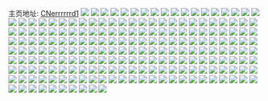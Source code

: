 主页地址: [CNerrrrrrd1](https://weibo.com/u/6855103027) 
![](https://wx4.sinaimg.cn/mw2000/007tVjrRly1h9nb12l3dij33342bcb2b.jpg) 
![](https://wx4.sinaimg.cn/mw2000/007tVjrRly1h9nb07f9xnj30qo0xwn3b.jpg) 
![](https://wx4.sinaimg.cn/mw2000/007tVjrRly1h9nb0f3avmj33k02o0qv6.jpg) 
![](https://wx4.sinaimg.cn/mw2000/007tVjrRly1h9nazu2vaoj32eo37ku0x.jpg) 
![](https://wx4.sinaimg.cn/mw2000/007tVjrRly1h9nb4id82ej32bc334e84.jpg) 
![](https://wx4.sinaimg.cn/mw2000/007tVjrRly1h9nb0sf0bfj32bc334hdu.jpg) 
![](https://wx4.sinaimg.cn/mw2000/007tVjrRly1h92gzc2jzmj31400u044d.jpg) 
![](https://wx4.sinaimg.cn/mw2000/007tVjrRly1h92gzcozkjj31400u0439.jpg) 
![](https://wx4.sinaimg.cn/mw2000/007tVjrRly1h8oi1y6tzej33342bcqv6.jpg) 
![](https://wx4.sinaimg.cn/mw2000/007tVjrRly1h8oi1v56ksj33342bchdu.jpg) 
![](https://wx4.sinaimg.cn/mw2000/007tVjrRly1h8k2lufdkrj33342bce81.jpg) 
![](https://wx4.sinaimg.cn/mw2000/007tVjrRly1h8k2lvv05qj33342bcqv6.jpg) 
![](https://wx4.sinaimg.cn/mw2000/007tVjrRgy1h82mjv62r1j30qo0tdmyk.jpg) 
![](https://wx4.sinaimg.cn/mw2000/007tVjrRgy1h82mjvja8lj30u00xpgpu.jpg) 
![](https://wx4.sinaimg.cn/mw2000/007tVjrRgy1h7flifxe4ej30tg1s017f.jpg) 
![](https://wx4.sinaimg.cn/mw2000/007tVjrRgy1h79lxmo253j30to0sq0u0.jpg) 
![](https://wx4.sinaimg.cn/mw2000/007tVjrRgy1h79lxi61rbj30u00z6taw.jpg) 
![](https://wx4.sinaimg.cn/mw2000/007tVjrRgy1h79lxj0v4kj30u01p0af3.jpg) 
![](https://wx4.sinaimg.cn/mw2000/007tVjrRgy1h6tqhjmm9ej31o0190e81.jpg) 
![](https://wx4.sinaimg.cn/mw2000/007tVjrRgy1h6tkng8d6pj32bc334npf.jpg) 
![](https://wx4.sinaimg.cn/mw2000/007tVjrRgy1h65scs76usj30u01e8q6t.jpg) 
![](https://wx4.sinaimg.cn/mw2000/007tVjrRly1h539z10vbyj33342bckjm.jpg) 
![](https://wx4.sinaimg.cn/mw2000/007tVjrRly1h4yn3e9v39j31o0190e81.jpg) 
![](https://wx4.sinaimg.cn/mw2000/007tVjrRly1h4yn3g2henj31o0190npd.jpg) 
![](https://wx4.sinaimg.cn/mw2000/007tVjrRly1h4yn3mrjopj31o0190u0x.jpg) 
![](https://wx4.sinaimg.cn/mw2000/007tVjrRly1h4yn3sf4lzj31o0190qv5.jpg) 
![](https://wx4.sinaimg.cn/mw2000/007tVjrRly1h4yn3uwkmtj31o0190e81.jpg) 
![](https://wx4.sinaimg.cn/mw2000/007tVjrRgy1h3robv8ui0j30u01uoaef.jpg) 
![](https://wx4.sinaimg.cn/mw2000/007tVjrRgy1h3robvuzioj30u01uowis.jpg) 
![](https://wx4.sinaimg.cn/mw2000/007tVjrRly1h3n2qprpwrj32io1w0npe.jpg) 
![](https://wx4.sinaimg.cn/mw2000/007tVjrRly1h3n2qrwi3yj33342bcqv6.jpg) 
![](https://wx4.sinaimg.cn/mw2000/007tVjrRly1h3kafk4vvej30ot1e2whj.jpg) 
![](https://wx4.sinaimg.cn/mw2000/007tVjrRgy1h3ai93xyv1j32bc3344qr.jpg) 
![](https://wx4.sinaimg.cn/mw2000/007tVjrRgy1h3ai95xsqlj32bc3344qs.jpg) 
![](https://wx4.sinaimg.cn/mw2000/007tVjrRgy1h3ai986menj32bc334b2a.jpg) 
![](https://wx4.sinaimg.cn/mw2000/007tVjrRgy1h3ai9cvoucj32bc334npf.jpg) 
![](https://wx4.sinaimg.cn/mw2000/007tVjrRgy1h3ai9ej73jj33342bc1ky.jpg) 
![](https://wx4.sinaimg.cn/mw2000/007tVjrRgy1h3ai9gmysyj32bc334e83.jpg) 
![](https://wx4.sinaimg.cn/mw2000/007tVjrRgy1h3ai9ik7wqj32bc334qv6.jpg) 
![](https://wx4.sinaimg.cn/mw2000/007tVjrRgy1h3ai9bj301j30np1gute5.jpg) 
![](https://wx4.sinaimg.cn/mw2000/007tVjrRgy1h3ai99rjd2j31hh0u0n2j.jpg) 
![](https://wx4.sinaimg.cn/mw2000/007tVjrRgy1h372jqwekdj32dc35snpg.jpg) 
![](https://wx4.sinaimg.cn/mw2000/007tVjrRgy1h372eowfn3j32dc35shdw.jpg) 
![](https://wx4.sinaimg.cn/mw2000/007tVjrRgy1h372ek4545j335s35s4qs.jpg) 
![](https://wx4.sinaimg.cn/mw2000/007tVjrRgy1h372fx3j70j33342bc1l0.jpg) 
![](https://wx4.sinaimg.cn/mw2000/007tVjrRgy1h372epqs56j30u00fa0tv.jpg) 
![](https://wx4.sinaimg.cn/mw2000/007tVjrRgy1h33b14f8moj30u00gk75w.jpg) 
![](https://wx4.sinaimg.cn/mw2000/007tVjrRly1h3166o4003j30u00x10x3.jpg) 
![](https://wx4.sinaimg.cn/mw2000/007tVjrRly1h2zk9mifhrj33342bc7wj.jpg) 
![](https://wx4.sinaimg.cn/mw2000/007tVjrRgy1h2pbld2o8ej30u00xwtdo.jpg) 
![](https://wx4.sinaimg.cn/mw2000/007tVjrRgy1h2pbm64k65j30u0140jx7.jpg) 
![](https://wx4.sinaimg.cn/mw2000/007tVjrRly1h1lbxmkpr6j30u01pcgy6.jpg) 
![](https://wx4.sinaimg.cn/mw2000/007tVjrRly1h1lbxmyam1j30u01n44a6.jpg) 
![](https://wx4.sinaimg.cn/mw2000/007tVjrRly1h1jy5fz7frj337k2eo1kz.jpg) 
![](https://wx4.sinaimg.cn/mw2000/007tVjrRly1h1hf2buhpyj30u01uodvv.jpg) 
![](https://wx4.sinaimg.cn/mw2000/007tVjrRly1h1hf2cffzxj30u01uoars.jpg) 
![](https://wx4.sinaimg.cn/mw2000/007tVjrRly1h1hf2czg37j30u01uoqir.jpg) 
![](https://wx4.sinaimg.cn/mw2000/007tVjrRly1h1hf2dkhpsj30u01uoh1s.jpg) 
![](https://wx4.sinaimg.cn/mw2000/007tVjrRly1h1aq6ca96gj33342bchdv.jpg) 
![](https://wx4.sinaimg.cn/mw2000/007tVjrRly1h1aq6lvlogj33342bc7wj.jpg) 
![](https://wx4.sinaimg.cn/mw2000/007tVjrRly1h19mz9rfjrj337k2eo7wi.jpg) 
![](https://wx4.sinaimg.cn/mw2000/007tVjrRly1h19mz8f3jfj337k2eoqv5.jpg) 
![](https://wx4.sinaimg.cn/mw2000/007tVjrRly1h19mzbcrhkj337k2eonpd.jpg) 
![](https://wx4.sinaimg.cn/mw2000/007tVjrRly1h19fo0kj4aj33342bckjn.jpg) 
![](https://wx4.sinaimg.cn/mw2000/007tVjrRly1h14ox0sbksj33342bcnpf.jpg) 
![](https://wx4.sinaimg.cn/mw2000/007tVjrRly1h0py2u4m2rj30u01k0qdp.jpg) 
![](https://wx4.sinaimg.cn/mw2000/007tVjrRly1h0py4j3gxyj30u01hw48t.jpg) 
![](https://wx4.sinaimg.cn/mw2000/007tVjrRly1h0o8ies67vj337k2eonpe.jpg) 
![](https://wx4.sinaimg.cn/mw2000/007tVjrRly1h0gvwjmd6uj30ts1fw122.jpg) 
![](https://wx4.sinaimg.cn/mw2000/007tVjrRly1h03xxewg85j30u01uok3p.jpg) 
![](https://wx4.sinaimg.cn/mw2000/007tVjrRly1h03xxei4jnj30u01uotm8.jpg) 
![](https://wx4.sinaimg.cn/mw2000/007tVjrRly1h03x83aw6pj30qo18bgri.jpg) 
![](https://wx4.sinaimg.cn/mw2000/007tVjrRly1h03x60c1ufj31u8308npd.jpg) 
![](https://wx4.sinaimg.cn/mw2000/007tVjrRly1h03x627gx5j33342bcqv7.jpg) 
![](https://wx4.sinaimg.cn/mw2000/007tVjrRly1h017vv6xl0j31400u00v5.jpg) 
![](https://wx4.sinaimg.cn/mw2000/007tVjrRly1h017vxg82bj31400u0n3i.jpg) 
![](https://wx4.sinaimg.cn/mw2000/007tVjrRly1h017vyv26qj30u01407md.jpg) 
![](https://wx4.sinaimg.cn/mw2000/007tVjrRly1gztjifefejj30qo0ggt9f.jpg) 
![](https://wx4.sinaimg.cn/mw2000/007tVjrRly1gztjiaz9clj30u01uogv5.jpg) 
![](https://wx4.sinaimg.cn/mw2000/007tVjrRly1gzpsebi70gj30qo0kw75g.jpg) 
![](https://wx4.sinaimg.cn/mw2000/007tVjrRly1gzpsdz8rz3j30u0140n6k.jpg) 
![](https://wx4.sinaimg.cn/mw2000/007tVjrRly1gzpse06nhuj30u0140qca.jpg) 
![](https://wx4.sinaimg.cn/mw2000/007tVjrRly1gzpsg02ycdj30sg0zk7a8.jpg) 
![](https://wx4.sinaimg.cn/mw2000/007tVjrRly1gzm0wukdx5j30qo1a9dmj.jpg) 
![](https://wx4.sinaimg.cn/mw2000/007tVjrRly1gzgypikmjmj31t00u0aeu.jpg) 
![](https://wx4.sinaimg.cn/mw2000/007tVjrRly1gzc794gh9aj33342bc4pf.jpg) 
![](https://wx4.sinaimg.cn/mw2000/007tVjrRgy1gz6nzvu915j33342bce81.jpg) 
![](https://wx4.sinaimg.cn/mw2000/007tVjrRgy1gz4qmnemkvj30u00km0ut.jpg) 
![](https://wx4.sinaimg.cn/mw2000/007tVjrRgy1gz4qn9r61oj32bc3341ky.jpg) 
![](https://wx4.sinaimg.cn/mw2000/007tVjrRgy1gz4qvqh17mj33342bcx6r.jpg) 
![](https://wx4.sinaimg.cn/mw2000/007tVjrRly1gz4r41p39ij33342bcb2c.jpg) 
![](https://wx4.sinaimg.cn/mw2000/007tVjrRgy1gyz7taljbdj30u01t0tk9.jpg) 
![](https://wx4.sinaimg.cn/mw2000/007tVjrRgy1gy9mnpqorxj32bc334x6p.jpg) 
![](https://wx4.sinaimg.cn/mw2000/007tVjrRgy1gy9mnr0lr5j31400u0jzl.jpg) 
![](https://wx4.sinaimg.cn/mw2000/007tVjrRly1gy6lnhcc0rj30u01t0q69.jpg) 
![](https://wx4.sinaimg.cn/mw2000/007tVjrRly1gy2m4mzt0pj30u00u043r.jpg) 
![](https://wx4.sinaimg.cn/mw2000/007tVjrRly1gy2m4nekkoj30j60hfdh7.jpg) 
![](https://wx4.sinaimg.cn/mw2000/007tVjrRly1gy25ea7d1dj30u30u0jxl.jpg) 
![](https://wx4.sinaimg.cn/mw2000/007tVjrRly1gxqh0wunq2j351c3s04qr.jpg) 
![](https://wx4.sinaimg.cn/mw2000/007tVjrRly1gxqh0y1426j351c3s0qv6.jpg) 
![](https://wx4.sinaimg.cn/mw2000/007tVjrRly1gxqh0zcduhj33s051c1ky.jpg) 
![](https://wx4.sinaimg.cn/mw2000/007tVjrRly1gxqh0zwv6ej33342bc7wh.jpg) 
![](https://wx4.sinaimg.cn/mw2000/007tVjrRly1gxpang6cj9j30tv08t0to.jpg) 
![](https://wx4.sinaimg.cn/mw2000/007tVjrRly1gxpanggdk1j30u008tq42.jpg) 
![](https://wx4.sinaimg.cn/mw2000/007tVjrRly1gxmoujvxy2j32bc334hdu.jpg) 
![](https://wx4.sinaimg.cn/mw2000/007tVjrRly1gxmoulhvknj32bc334e82.jpg) 
![](https://wx4.sinaimg.cn/mw2000/007tVjrRly1gxmoum2b2cj32bc334npd.jpg) 
![](https://wx4.sinaimg.cn/mw2000/007tVjrRly1gxmoumjtfkj32bc334kjl.jpg) 
![](https://wx4.sinaimg.cn/mw2000/007tVjrRly1gxmoun2ud0j30tz1h14ai.jpg) 
![](https://wx4.sinaimg.cn/mw2000/007tVjrRly1gxg42n5bfnj31jk1zru0x.jpg) 
![](https://wx4.sinaimg.cn/mw2000/007tVjrRly1gxfl6cmtnij31t00u07q5.jpg) 
![](https://wx4.sinaimg.cn/mw2000/007tVjrRly1gxfl69kw02j31t00u0gtu.jpg) 
![](https://wx4.sinaimg.cn/mw2000/007tVjrRly1gxfl6at6eyj31t00u0aj6.jpg) 
![](https://wx4.sinaimg.cn/mw2000/007tVjrRly1gx0lr7cjkjj33342bc1ky.jpg) 
![](https://wx4.sinaimg.cn/mw2000/007tVjrRly1gwzjq1ejtaj32bc334b29.jpg) 
![](https://wx4.sinaimg.cn/mw2000/007tVjrRly1gwzjq36avqj32bc334e82.jpg) 
![](https://wx4.sinaimg.cn/mw2000/007tVjrRly1gwzjq4vzgbj32bc334b2a.jpg) 
![](https://wx4.sinaimg.cn/mw2000/007tVjrRly1gwvydw30f3j30fs0ffabc.jpg) 
![](https://wx4.sinaimg.cn/mw2000/007tVjrRly1gwe012nehej30u01t0qbw.jpg) 
![](https://wx4.sinaimg.cn/mw2000/007tVjrRly1gwahvt75e9j30zo0z50uy.jpg) 
![](https://wx4.sinaimg.cn/mw2000/007tVjrRly1gw4l0x313rj33342bchdt.jpg) 
![](https://wx4.sinaimg.cn/mw2000/007tVjrRly1gw4l0xo3pnj33342bce81.jpg) 
![](https://wx4.sinaimg.cn/mw2000/007tVjrRly1gvywkwshloj30u00ip40q.jpg) 
![](https://wx4.sinaimg.cn/mw2000/007tVjrRly1gvt666pgpkj30u019zdkp.jpg) 
![](https://wx4.sinaimg.cn/mw2000/007tVjrRly1gvt666yz09j30u01t07bb.jpg) 
![](https://wx4.sinaimg.cn/mw2000/007tVjrRly1gvrmip5045j30u01t01ad.jpg) 
![](https://wx4.sinaimg.cn/mw2000/007tVjrRly1gvrmipwmvdj33342bc1ky.jpg) 
![](https://wx4.sinaimg.cn/mw2000/007tVjrRly1gvrmiqh391j33342bcu0x.jpg) 
![](https://wx4.sinaimg.cn/mw2000/007tVjrRly1gvrmir2me3j33342bckjl.jpg) 
![](https://wx4.sinaimg.cn/mw2000/007tVjrRly1gvn8tf0wrgj63342bckjl02.jpg) 
![](https://wx4.sinaimg.cn/mw2000/007tVjrRly1gvn8tgqvmoj63342bcnpd02.jpg) 
![](https://wx4.sinaimg.cn/mw2000/007tVjrRly1gvn8tihd7mj63342bce8102.jpg) 
![](https://wx4.sinaimg.cn/mw2000/007tVjrRly1gvn8tflccbj62bc334e8102.jpg) 
![](https://wx4.sinaimg.cn/mw2000/007tVjrRly1gvn8veyvsoj63kg2ocu0x02.jpg) 
![](https://wx4.sinaimg.cn/mw2000/007tVjrRly1gvn8thp2c1j61xx334hdu02.jpg) 
![](https://wx4.sinaimg.cn/mw2000/007tVjrRly1gvciprrvgpj62bc334npd02.jpg) 
![](https://wx4.sinaimg.cn/mw2000/007tVjrRly1gvcipsn5ppj62bc3347wi02.jpg) 
![](https://wx4.sinaimg.cn/mw2000/007tVjrRly1gvcipt06thj60u00k60ux02.jpg) 
![](https://wx4.sinaimg.cn/mw2000/007tVjrRly1guxw6kbwurj60pz1ijqdh02.jpg) 
![](https://wx4.sinaimg.cn/mw2000/007tVjrRly1guqds3y4fnj605c05cweg02.jpg) 
![](https://wx4.sinaimg.cn/mw2000/007tVjrRly1gulkm8qd87j60qo0ihaaq02.jpg) 
![](https://wx4.sinaimg.cn/mw2000/007tVjrRly1gulkm38v8wj62bc3344qq02.jpg) 
![](https://wx4.sinaimg.cn/mw2000/007tVjrRly1gulkm3wq2gj62bc334kjl02.jpg) 
![](https://wx4.sinaimg.cn/mw2000/007tVjrRly1gukse1jbibj62bc334x6p02.jpg) 
![](https://wx4.sinaimg.cn/mw2000/007tVjrRly1gukse345j5j62bc334x6q02.jpg) 
![](https://wx4.sinaimg.cn/mw2000/007tVjrRly1gukirky8egj603m032mxa02.jpg) 
![](https://wx4.sinaimg.cn/mw2000/007tVjrRly1guaubz4macj60ty0uin0102.jpg) 
![](https://wx4.sinaimg.cn/mw2000/007tVjrRgy1gtdq5xqo27j30u00mpdj0.jpg) 
![](https://wx4.sinaimg.cn/mw2000/007tVjrRgy1gtdq5zadaoj31400u0wjp.jpg) 
![](https://wx4.sinaimg.cn/mw2000/007tVjrRgy1gtdq61av0dj31400u0gpu.jpg) 
![](https://wx4.sinaimg.cn/mw2000/007tVjrRgy1gtdq62njigj31400u0q9b.jpg) 
![](https://wx4.sinaimg.cn/mw2000/007tVjrRgy1gtdq63sov6j31400u0te0.jpg) 
![](https://wx4.sinaimg.cn/mw2000/007tVjrRgy1gtdq650udrj30u014045d.jpg) 
![](https://wx4.sinaimg.cn/mw2000/007tVjrRgy1gtdq65xvzkj30u01t7k22.jpg) 
![](https://wx4.sinaimg.cn/mw2000/007tVjrRgy1gtdq6859moj31400u0797.jpg) 
![](https://wx4.sinaimg.cn/mw2000/007tVjrRly1gsrc19wv9sj30jo0isdia.jpg) 
![](https://wx4.sinaimg.cn/mw2000/007tVjrRly1gslfcadhhcj30c80bg0t8.jpg) 
![](https://wx4.sinaimg.cn/mw2000/007tVjrRly1gs8drmbpvwj32bc334b2a.jpg) 
![](https://wx4.sinaimg.cn/mw2000/007tVjrRly1gs8drnf2r9j31400u0x3c.jpg) 
![](https://wx4.sinaimg.cn/mw2000/007tVjrRly1gs8drnyp8wj31400u0e6f.jpg) 
![](https://wx4.sinaimg.cn/mw2000/007tVjrRly1gs8drojrnkj31400u0b07.jpg) 
![](https://wx4.sinaimg.cn/mw2000/007tVjrRly1gs2l99fxygj30u01t0wvj.jpg) 
![](https://wx4.sinaimg.cn/mw2000/007tVjrRly1gs2l99zbj6j31o01901kx.jpg) 
![](https://wx4.sinaimg.cn/mw2000/007tVjrRly1gs2lej4ol6j60qo0i0t9y02.jpg) 
![](https://wx4.sinaimg.cn/mw2000/007tVjrRly1grkjtl2ylmj30u00u0wjm.jpg) 
![](https://wx4.sinaimg.cn/mw2000/007tVjrRly1gr2pv9tzndj30qo0gh0uh.jpg) 
![](https://wx4.sinaimg.cn/mw2000/007tVjrRly1gqybg418qaj31400u0gn6.jpg) 
![](https://wx4.sinaimg.cn/mw2000/007tVjrRly1gqybg4pyzjj31400u0dh4.jpg) 
![](https://wx4.sinaimg.cn/mw2000/007tVjrRly1gq5aje6155j33342bce81.jpg) 
![](https://wx4.sinaimg.cn/mw2000/007tVjrRly1gq45dvtkbdj313m0mz401.jpg) 
![](https://wx4.sinaimg.cn/mw2000/007tVjrRly1gpy0vhc76nj33342bckjn.jpg) 
![](https://wx4.sinaimg.cn/mw2000/007tVjrRly1gpy0viw7woj32bc3344qr.jpg) 
![](https://wx4.sinaimg.cn/mw2000/007tVjrRly1gpy0vl48unj33342bc4qs.jpg) 
![](https://wx4.sinaimg.cn/mw2000/007tVjrRly1gpm8phtb6jj30u01t0nfp.jpg) 
![](https://wx4.sinaimg.cn/mw2000/007tVjrRly1gpjflycbvsj33342bcnpd.jpg) 
![](https://wx4.sinaimg.cn/mw2000/007tVjrRly1gpjflzi4q5j33342bcnpd.jpg) 
![](https://wx4.sinaimg.cn/mw2000/007tVjrRly1gpjfm2d5z3j30u0bakx6t.jpg) 
![](https://wx4.sinaimg.cn/mw2000/007tVjrRly1gpdxr02khsj30u01t0ws9.jpg) 
![](https://wx4.sinaimg.cn/mw2000/007tVjrRly1goskfxr9xaj33342bcqv6.jpg) 
![](https://wx4.sinaimg.cn/mw2000/007tVjrRly1goskfz7n8vj33342bcb2b.jpg) 
![](https://wx4.sinaimg.cn/mw2000/007tVjrRly1go6zy51i61j318g1uo7f1.jpg) 
![](https://wx4.sinaimg.cn/mw2000/007tVjrRly1go6zy5pgzfj318g1uok1x.jpg) 
![](https://wx4.sinaimg.cn/mw2000/007tVjrRly1go6zy66c9ej318g1uo49z.jpg) 
![](https://wx4.sinaimg.cn/mw2000/007tVjrRly1go6zy6s1fbj31uo18gtk6.jpg) 
![](https://wx4.sinaimg.cn/mw2000/007tVjrRly1gnd6ovkjf1j30u0140n1s.jpg) 
![](https://wx4.sinaimg.cn/mw2000/007tVjrRly1gnd6owtnbej30u0140420.jpg) 
![](https://wx4.sinaimg.cn/mw2000/007tVjrRly1gnd6oxj4ljj31400u0n0q.jpg) 
![](https://wx4.sinaimg.cn/mw2000/007tVjrRly1gnd6oy88woj30u0140dkd.jpg) 
![](https://wx4.sinaimg.cn/mw2000/007tVjrRly1gnd6ozcd9sj31400u07ay.jpg) 
![](https://wx4.sinaimg.cn/mw2000/007tVjrRly1gnd6p184uhj31400u042j.jpg) 
![](https://wx4.sinaimg.cn/mw2000/007tVjrRly1gnd6p1xim4j31400u0tf5.jpg) 
![](https://wx4.sinaimg.cn/mw2000/007tVjrRly1gnd6p2znpvj30u0140q9c.jpg) 
![](https://wx4.sinaimg.cn/mw2000/007tVjrRly1gnd6p58bw7j30u0140afj.jpg) 
![](https://wx4.sinaimg.cn/mw2000/007tVjrRly1gnd6p6eq4pj31400u0gqu.jpg) 
![](https://wx4.sinaimg.cn/mw2000/007tVjrRly1gnd6p7eh4xj31400u0gq3.jpg) 
![](https://wx4.sinaimg.cn/mw2000/007tVjrRly1gln5qlzr7ij31hc0u016j.jpg) 
![](https://wx4.sinaimg.cn/mw2000/007tVjrRly1gl9ot8x087j31400u0dmh.jpg) 
![](https://wx4.sinaimg.cn/mw2000/007tVjrRly1gl9ot6xi3hj31400u00xs.jpg) 
![](https://wx4.sinaimg.cn/mw2000/007tVjrRly1gl9ot7v623j31400u0gqu.jpg) 
![](https://wx4.sinaimg.cn/mw2000/007tVjrRly1gl9ot9qm34j31400u0tdl.jpg) 
![](https://wx4.sinaimg.cn/mw2000/007tVjrRly1gkep51m2taj31hc0u01kx.jpg) 
![](https://wx4.sinaimg.cn/mw2000/007tVjrRly1gkep52fx9kj31hc0u01kx.jpg) 
![](https://wx4.sinaimg.cn/mw2000/007tVjrRly1gkep53n5hpj33342bcx6p.jpg) 
